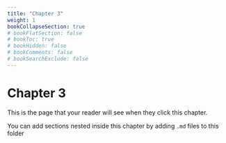 ```yaml
---
title: "Chapter 3"
weight: 1
bookCollapseSection: true
# bookFlatSection: false
# bookToc: true
# bookHidden: false
# bookComments: false
# bookSearchExclude: false
---
```


# Chapter 3

This is the page that your reader will see when they click this chapter.

You can add sections nested inside this chapter by adding `.md` files to this folder
